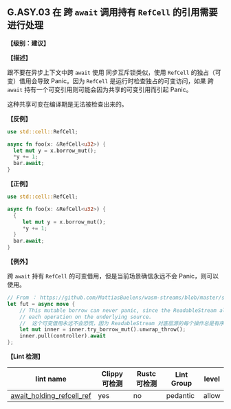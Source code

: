 ## G.ASY.03 在 跨 `await` 调用持有 `RefCell` 的引用需要进行处理

**【级别：建议】**

**【描述】**

跟不要在异步上下文中跨 `await` 使用  同步互斥锁类似，使用 `RefCell` 的独占（可变）借用会导致 Panic。因为 `RefCell` 是运行时检查独占的可变访问，如果 跨 `await` 持有一个可变引用则可能会因为共享的可变引用而引起 Panic。

这种共享可变在编译期是无法被检查出来的。

**【反例】**

```rust
use std::cell::RefCell;

async fn foo(x: &RefCell<u32>) {
  let mut y = x.borrow_mut();
  *y += 1;
  bar.await;
}
```

**【正例】**

```rust
use std::cell::RefCell;

async fn foo(x: &RefCell<u32>) {
  {
     let mut y = x.borrow_mut();
     *y += 1;
  }
  bar.await;
}
```

**【例外】**

跨 `await` 持有 `RefCell` 的可变借用，但是当前场景确信永远不会 Panic，则可以使用。

```rust
// From ： https://github.com/MattiasBuelens/wasm-streams/blob/master/src/readable/into_underlying_byte_source.rs#L65
let fut = async move {
    // This mutable borrow can never panic, since the ReadableStream always queues
    // each operation on the underlying source.
    //  这个可变借用永远不会恐慌，因为 ReadableStream 对底层源的每个操作总是有序的。
    let mut inner = inner.try_borrow_mut().unwrap_throw();
    inner.pull(controller).await
};
```

**【Lint 检测】**

| lint name                                                    | Clippy 可检测 | Rustc 可检测 | Lint Group | level |
| ------------------------------------------------------------ | ------------- | ------------ | ---------- | ----- |
| [await_holding_refcell_ref](https://rust-lang.github.io/rust-clippy/master/#await_holding_refcell_ref) | yes           | no           | pedantic   | allow |
